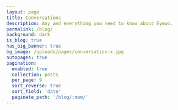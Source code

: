 ```yaml
---
layout: page
title: Conversations
description: Any and everything you need to know about Eyowo.
permalink: /blog/
background: dark
is_blog: true
has_big_banner: true
bg_image: /uploads/pages/conversation-x.jpg
autopages: true
pagination:
  enabled: true
  collection: posts
  per_page: 9
  sort_reverse: true
  sort_field: 'date'
  paginate_path: '/blog/:num/'
---
```

